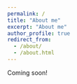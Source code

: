 ```yaml
---
permalink: /
title: "About me"
excerpt: "About me"
author_profile: true
redirect_from: 
  - /about/
  - /about.html
---
```


Coming soon!
